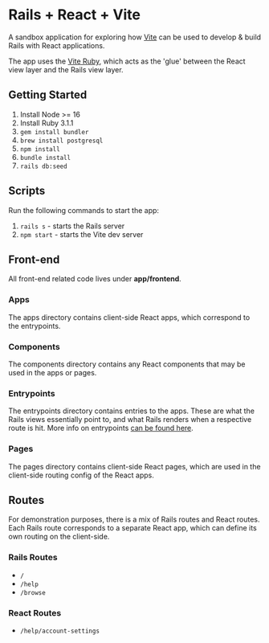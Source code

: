 # Rails + React + Vite

A sandbox application for exploring how [Vite](https://vitejs.dev/) can be used to develop & build Rails with React applications.

The app uses the [Vite Ruby](https://vite-ruby.netlify.app/), which acts as the 'glue' between the React view layer and the Rails view layer.

## Getting Started

1. Install Node >= 16
2. Install Ruby 3.1.1
3. `gem install bundler`
4. `brew install postgresql`
5. `npm install`
6. `bundle install`
7. `rails db:seed`

## Scripts

Run the following commands to start the app:

1. `rails s` - starts the Rails server
2. `npm start` - starts the Vite dev server

## Front-end

All front-end related code lives under **app/frontend**.

### Apps

The apps directory contains client-side React apps, which correspond to the entrypoints.

### Components

The components directory contains any React components that may be used in the apps or pages.

### Entrypoints

The entrypoints directory contains entries to the apps. These are what the Rails views essentially point to, and what Rails renders when a respective route is hit. More info on entrypoints [can be found here](https://vite-ruby.netlify.app/guide/development.html#entrypoints-%E2%A4%B5%EF%B8%8F).

### Pages

The pages directory contains client-side React pages, which are used in the client-side routing config of the React apps.

## Routes

For demonstration purposes, there is a mix of Rails routes and React routes. Each Rails route corresponds to a separate React app, which can define its own routing on the client-side.

### Rails Routes

- `/`
- `/help`
- `/browse`

### React Routes

- `/help/account-settings`
